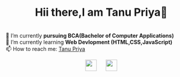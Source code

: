 

<!--
**Tanu-8/Tanu-8** is a ✨ _special_ ✨ repository because its `README.md` (this file) appears on your GitHub profile.

Here are some ideas to get you started:

- 🔭 I’m currently working on ...
- 🌱 I’m currently learning ...
- 👯 I’m looking to collaborate on ...
- 🤔 I’m looking for help with ...
- 💬 Ask me about ...
- 📫 How to reach me: ...
- 😄 Pronouns: ...
- ⚡ Fun fact: ...
-->
<h1 align="center">Hii there,I am Tanu Priya👋</h1><br>
🔭 I’m currently <strong>pursuing BCA(Bachelor of Computer Applications) </strong><br>
🌱 I’m currently learning <strong>Web Devlopment (HTML,CSS,JavaScript) </strong><br>
📫 How to reach me: <a href="https://www.linkedin.com/in/tanu-priya-243606239" target="_blank">Tanu Priya</a>

<p align="center">
  <a href="https://www.linkedin.com/in/tanu-priya-243606239" target="_blank"><img src="https://cdn.jsdelivr.net/npm/simple-icons@3.0.1/icons/linkedin.svg" height="30" width="30"></a>
&nbsp;&nbsp;&nbsp;&nbsp;
  <a href="https://www.instagram.com/_.tanu._0710/" target="_blank"><img src="https://cdn.jsdelivr.net/npm/simple-icons@3.0.1/icons/instagram.svg" height="30" width="30"></a>
</p>
